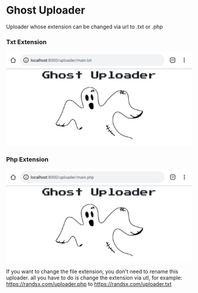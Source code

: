 # Ghost Uploader
Uploader whose extension can be changed via url to .txt or .php
### Txt Extension
![Txt](image/IMG_20201004_012058.jpg)
### Php Extension
![Php](image/IMG_20201004_012204.jpg)

If you want to change the file extension, you don't need to rename this uploader. all you have to do is change the extension via utl, for example:
https://randsx.com/uploader.php to https://randsx.com/uploader.txt
